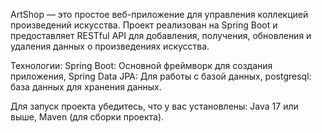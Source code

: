    ArtShop — это простое веб-приложение для управления коллекцией произведений искусства. Проект реализован на Spring Boot и предоставляет RESTful API для добавления, получения, обновления и удаления данных о произведениях искусства.

   Технологии: 
Spring Boot: Основной фреймворк для создания приложения,
Spring Data JPA: Для работы с базой данных,
postgresql: база данных для хранения данных.

  Для запуск проекта
убедитесь, что у вас установлены:
Java 17 или выше, 
Maven (для сборки проекта).

